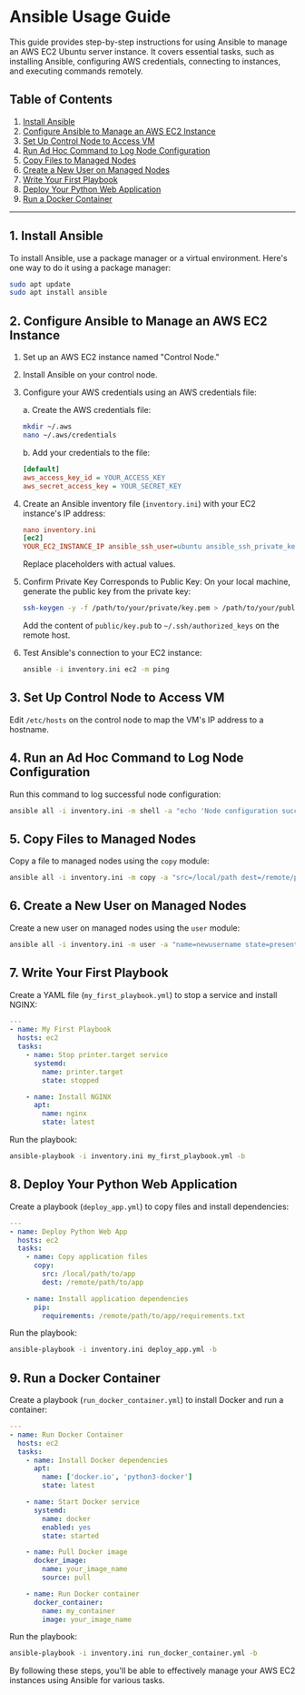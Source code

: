 
# Ansible Usage Guide

This guide provides step-by-step instructions for using Ansible to manage an AWS EC2 Ubuntu server instance. It covers essential tasks, such as installing Ansible, configuring AWS credentials, connecting to instances, and executing commands remotely.

## Table of Contents

1. [Install Ansible](#1-install-ansible)
2. [Configure Ansible to Manage an AWS EC2 Instance](#2-configure-ansible-to-manage-an-aws-ec2-instance)
3. [Set Up Control Node to Access VM](#3-set-up-control-node-to-access-vm)
4. [Run Ad Hoc Command to Log Node Configuration](#4-run-an-ad-hoc-command-that-logs-your-successful-node-configuration)
5. [Copy Files to Managed Nodes](#5-copy-a-file-to-each-of-the-managed-nodes-using-an-ad-hoc-command)
6. [Create a New User on Managed Nodes](#6-create-a-new-user-on-each-of-the-managed-nodes-using-an-ad-hoc-command)
7. [Write Your First Playbook](#7-write-your-first-playbook)
8. [Deploy Your Python Web Application](#8-write-a-playbook-that-deploys-your-python-web-application)
9. [Run a Docker Container](#9-write-a-playbook-that-runs-a-docker-container)

---

## 1. Install Ansible

To install Ansible, use a package manager or a virtual environment. Here's one way to do it using a package manager:

```bash
sudo apt update
sudo apt install ansible
```

## 2. Configure Ansible to Manage an AWS EC2 Instance

1. Set up an AWS EC2 instance named "Control Node."
2. Install Ansible on your control node.
3. Configure your AWS credentials using an AWS credentials file:

   a. Create the AWS credentials file:
      ```bash
      mkdir ~/.aws
      nano ~/.aws/credentials
      ```

   b. Add your credentials to the file:
      ```ini
      [default]
      aws_access_key_id = YOUR_ACCESS_KEY
      aws_secret_access_key = YOUR_SECRET_KEY
      ```

4. Create an Ansible inventory file (`inventory.ini`) with your EC2 instance's IP address:
   ```ini
   nano inventory.ini
   [ec2]
   YOUR_EC2_INSTANCE_IP ansible_ssh_user=ubuntu ansible_ssh_private_key_file=/path/to/your/private/key.pem
   ```
   Replace placeholders with actual values.

5. Confirm Private Key Corresponds to Public Key:
   On your local machine, generate the public key from the private key:
   ```bash
   ssh-keygen -y -f /path/to/your/private/key.pem > /path/to/your/public/key.pub
   ```
   Add the content of `public/key.pub` to `~/.ssh/authorized_keys` on the remote host.

6. Test Ansible's connection to your EC2 instance:
   ```bash
   ansible -i inventory.ini ec2 -m ping
   ```

## 3. Set Up Control Node to Access VM

Edit `/etc/hosts` on the control node to map the VM's IP address to a hostname.

## 4. Run an Ad Hoc Command to Log Node Configuration

Run this command to log successful node configuration:
```bash
ansible all -i inventory.ini -m shell -a "echo 'Node configuration successful' | sudo tee -a /var/log/syslog"
```

## 5. Copy Files to Managed Nodes

Copy a file to managed nodes using the `copy` module:
```bash
ansible all -i inventory.ini -m copy -a "src=/local/path dest=/remote/path"
```

## 6. Create a New User on Managed Nodes

Create a new user on managed nodes using the `user` module:
```bash
ansible all -i inventory.ini -m user -a "name=newusername state=present" -b
```

## 7. Write Your First Playbook

Create a YAML file (`my_first_playbook.yml`) to stop a service and install NGINX:
```yaml
---
- name: My First Playbook
  hosts: ec2
  tasks:
    - name: Stop printer.target service
      systemd:
        name: printer.target
        state: stopped

    - name: Install NGINX
      apt:
        name: nginx
        state: latest
```
Run the playbook:
```bash
ansible-playbook -i inventory.ini my_first_playbook.yml -b
```

## 8. Deploy Your Python Web Application

Create a playbook (`deploy_app.yml`) to copy files and install dependencies:
```yaml
---
- name: Deploy Python Web App
  hosts: ec2
  tasks:
    - name: Copy application files
      copy:
        src: /local/path/to/app
        dest: /remote/path/to/app

    - name: Install application dependencies
      pip:
        requirements: /remote/path/to/app/requirements.txt
```
Run the playbook:
```bash
ansible-playbook -i inventory.ini deploy_app.yml -b
```

## 9. Run a Docker Container

Create a playbook (`run_docker_container.yml`) to install Docker and run a container:
```yaml
---
- name: Run Docker Container
  hosts: ec2
  tasks:
    - name: Install Docker dependencies
      apt:
        name: ['docker.io', 'python3-docker']
        state: latest

    - name: Start Docker service
      systemd:
        name: docker
        enabled: yes
        state: started

    - name: Pull Docker image
      docker_image:
        name: your_image_name
        source: pull

    - name: Run Docker container
      docker_container:
        name: my_container
        image: your_image_name
```
Run the playbook:
```bash
ansible-playbook -i inventory.ini run_docker_container.yml -b
```

By following these steps, you'll be able to effectively manage your AWS EC2 instances using Ansible for various tasks.
